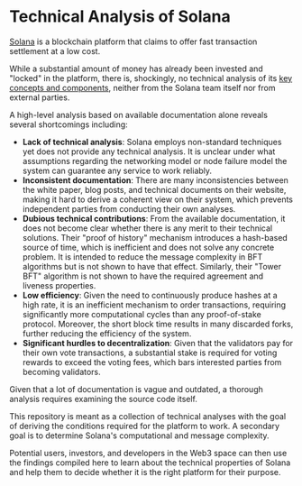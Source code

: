 # Technical Analysis of Solana

[Solana](https://www.solana.com) is a blockchain platform
that claims to offer fast transaction settlement at a low cost.

While a substantial amount of money has already been invested and "locked" in the platform,
there is, shockingly, no technical analysis of its [key concepts and components](https://medium.com/solana-labs/7-innovations-that-make-solana-the-first-web-scale-blockchain-ddc50b1defda), neither from the Solana team itself nor from external parties.

A high-level analysis based on available documentation alone reveals several shortcomings including:

* **Lack of technical analysis**: Solana employs non-standard techniques yet does not provide any technical analysis. It is unclear under what assumptions regarding the networking model or node failure model the system can guarantee any service to work reliably.
* **Inconsistent documentation**: There are many inconsistencies between the white paper, blog posts, and technical documents on their website, making it hard to derive a coherent view on their system, which prevents independent parties from conducting their own analyses.
* **Dubious technical contributions**: From the available documentation, it does not become clear whether there is any merit to their technical solutions. Their "proof of history" mechanism introduces a hash-based source of time, which is inefficient and does not solve any concrete problem. It is intended to reduce the message complexity in BFT algorithms but is not shown to have that effect. Similarly, their "Tower BFT" algorithm is not shown to have the required agreement and liveness properties.
* **Low efficiency**: Given the need to continuously produce hashes at a high rate, it is an inefficient mechanism to order transactions, requiring significantly more computational cycles than any proof-of-stake protocol.
Moreover, the short block time results in many discarded forks, further reducing the efficiency of the system.
* **Significant hurdles to decentralization**: Given that the validators pay for their own vote transactions, a substantial stake is required for voting rewards to exceed the voting fees, which bars interested parties from becoming validators.

Given that a lot of documentation is vague and outdated, a thorough analysis requires examining the source code itself.

This repository is meant as a collection of technical analyses with the goal of deriving the conditions required for the platform to work. A secondary goal is to determine Solana's computational and message complexity.

Potential users, investors, and developers in the Web3 space can then use the findings compiled here to learn about the technical properties of Solana and help them to decide whether it is the right platform for their purpose.
